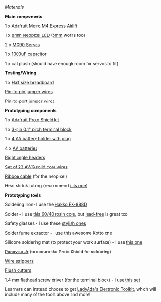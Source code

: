 *Materials*

**Main components**

1 x [<span class="underline">Adafruit Metro M4 Express Airlift</span>]

1 x [<span class="underline">8mm Neopixel LED</span>] ([<span class="underline">5mm</span>] works too)

2 x [<span class="underline">MG90 Servos</span>]

1 x [<span class="underline">1000uF capacitor</span>]

1 x cat plush (should have enough room for servos to fit)



**Testing/Wiring**

1 x [<span class="underline">Half size breadboard</span>]

[<span class="underline">Pin-to-pin jumper wires</span>]

[<span class="underline">Pin-to-port jumper wires </span>]



**Prototyping components**

1 x [<span class="underline">Adafruit Proto Shield kit</span>]

1 x [<span class="underline">3-pin 0.1" pitch terminal block</span>]

1 x [<span class="underline">4 AA battery holder with plug</span>] 

4 x [<span class="underline">AA batteries</span>]

[<span class="underline">Right angle headers</span>]

[<span class="underline">Set of 22 AWG solid core wires</span>]

[<span class="underline">Ribbon cable</span>] (for the neopixel)

Heat shrink tubing (recommend [<span class="underline">this one</span>])



**Prototyping tools**

Soldering Iron- I use the [<span class="underline">Hakko FX-888D</span>]

Solder - I use [<span class="underline">this 60/40 rosin core</span>], but [<span class="underline">lead-free</span>] is great too

Safety glasses - I use these [<span class="underline">stylish ones</span>]

Solder fume extractor - I use this [<span class="underline">awesome Kotto one</span>]

Silicone soldering mat (to protect your work surface) - I use [<span class="underline">this one</span>][1] 

[<span class="underline">Panavise Jr</span>] (to secure the Proto Shield for soldering)

[<span class="underline">Wire strippers</span>]

[<span class="underline">Flush cutters</span>]

1.4 mm flathead screw driver (for the terminal block) - I use [<span class="underline">this set</span>]

Learners can instead choose to get [<span class="underline">LadyAda's Elextronic Toolkit</span>], which will include many of the tools above and more! 

  [<span class="underline">Adafruit Metro M4 Express Airlift</span>]: https://www.adafruit.com/product/4000
  [<span class="underline">8mm Neopixel LED</span>]: https://www.adafruit.com/product/1734
  [<span class="underline">5mm</span>]: https://www.adafruit.com/product/1938
  [<span class="underline">MG90 Servos</span>]: https://www.adafruit.com/product/1143
  [<span class="underline">1000uF capacitor</span>]: https://amzn.to/3o43nsp
  [<span class="underline">Half size breadboard</span>]: https://www.adafruit.com/product/64
  [<span class="underline">Pin-to-pin jumper wires</span>]: https://www.adafruit.com/product/759
  [<span class="underline">Pin-to-port jumper wires </span>]: https://www.adafruit.com/product/1953
  [<span class="underline">Adafruit Proto Shield kit</span>]: https://www.adafruit.com/product/2077
  [<span class="underline">3-pin 0.1" pitch terminal block</span>]: https://www.adafruit.com/product/2136
  [<span class="underline">4 AA battery holder with plug</span>]: https://www.adafruit.com/product/3788
  [<span class="underline">AA batteries</span>]: https://amzn.to/3CNYgAR
  [<span class="underline">Right angle headers</span>]: https://www.adafruit.com/product/1540
  [<span class="underline">Set of 22 AWG solid core wires</span>]: https://www.adafruit.com/product/1311
  [<span class="underline">Ribbon cable</span>]: https://amzn.to/39xVind
  [<span class="underline">this one</span>]: https://amzn.to/3AHbNcC
  [<span class="underline">Hakko FX-888D</span>]: https://www.adafruit.com/product/1204
  [<span class="underline">this 60/40 rosin core</span>]: https://www.adafruit.com/product/1886
  [<span class="underline">lead-free</span>]: https://www.adafruit.com/product/1930
  [<span class="underline">stylish ones</span>]: https://amzn.to/3lQqT9A
  [<span class="underline">awesome Kotto one</span>]: https://amzn.to/3CM4txg
  [1]: https://amzn.to/2Y0tyFH
  [<span class="underline">Panavise Jr</span>]: https://www.adafruit.com/product/151
  [<span class="underline">Wire strippers</span>]: https://www.adafruit.com/product/147
  [<span class="underline">Flush cutters</span>]: https://www.adafruit.com/product/152
  [<span class="underline">this set</span>]: https://www.adafruit.com/product/424
  [<span class="underline">LadyAda's Elextronic Toolkit</span>]: https://www.adafruit.com/product/136
